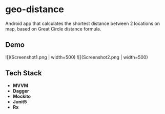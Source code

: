 # geo-distance
Android app that calculates the shortest distance between 2 locations on map, based on Great Circle distance formula.


## Demo



![](Screenshot1.png | width=500)
![](Screenshot2.png | width=500)


## Tech Stack
- **MVVM**
- **Dagger**
- **Mockito**
- **Junit5**
- **Rx**
